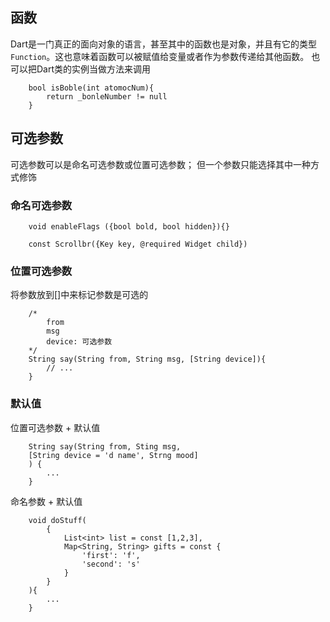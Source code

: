 ## 函数

Dart是一门真正的面向对象的语言，甚至其中的函数也是对象，并且有它的类型`Function`。这也意味着函数可以被赋值给变量或者作为参数传递给其他函数。 也可以把Dart类的实例当做方法来调用

```
    bool isBoble(int atomocNum){
        return _bonleNumber != null
    }
```

## 可选参数

可选参数可以是命名可选参数或位置可选参数； 但一个参数只能选择其中一种方式修饰

### 命名可选参数

```
    void enableFlags ({bool bold, bool hidden}){}

    const Scrollbr({Key key, @required Widget child})
```

### 位置可选参数

将参数放到[]中来标记参数是可选的

```
    /*
        from
        msg
        device: 可选参数
    */
    String say(String from, String msg, [String device]){
        // ...
    }
```

### 默认值

位置可选参数 + 默认值

```
    String say(String from, Sting msg,
    [String device = 'd name', Strng mood]
    ) {
        ...
    }
```

命名参数 + 默认值

```
    void doStuff(
        {
            List<int> list = const [1,2,3],
            Map<String, String> gifts = const {
                'first': 'f',
                'second': 's'
            }
        }
    ){
        ...
    }
```